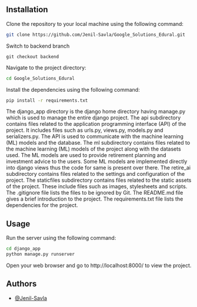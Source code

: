 
## Installation

Clone the repository to your local machine using the following command:
```bash
git clone https://github.com/Jenil-Savla/Google_Solutions_Edural.git
```

Switch to backend branch
```
git checkout backend
```

Navigate to the project directory:
```bash
cd Google_Solutions_Edural
```

Install the dependencies using the following command:
```bash
pip install -r requirements.txt
```
The django_app directory is the django home directory having manage.py which is used to manage the entire django project. The api subdirectory contains files related to the application programming interface (API) of the project. It includes files such as urls.py, views.py, models.py and serializers.py. The API is used to communicate with the machine learning (ML) models and the database. The ml subdirectory contains files related to the machine learning (ML) models of the project along with the datasets used. The ML models are used to provide retirement planning and investment advice to the users. Some ML models are implemented directly into django views thus the code for same is present over there. The retire_ai subdirectory contains files related to the settings and configuration of the project. The staticfiles subdirectory contains files related to the static assets of the project. These include files such as images, stylesheets and scripts. The .gitignore file lists the files to be ignored by Git. The README.md file gives a brief introduction to the project. The requirements.txt file lists the dependencies for the project.

## Usage
Run the server using the following command:
```bash
cd django_app
python manage.py runserver
```
Open your web browser and go to http://localhost:8000/ to view the project.


## Authors

- [@Jenil-Savla](https://github.com/Jenil-Savla)
